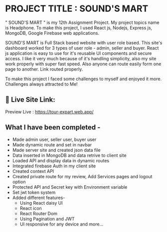 # PROJECT TITLE :  SOUND'S MART

" SOUND'S MART " is my 12th Assignment Project. My project topics name is Headphone. To make this project, I used  React js, Nodejs, Express js, MongoDB, Google Firebase web applications. 

SOUND'S MART is Full Stack based website with user role based. This site's dashboard worked for 3 types of user role - admin, seller and buyer. React js application is easy to use for it's reusable UI components and secure access. I like it very much because of it's handling simplicity, also my site work properly with super fast speed. Also anyone can route easily form one page to another. Link routed properly.

To make this project I faced some challenges to myself and enjoyed it more. Challenges always attracted to Me!  

## 🔗 Live Site Link: 
Preview Live : https://tour-expart.web.app/


## What I have been completed -

- Made admin user, seller user, buyer user
- Made dynamic route and set in navbar
- Made server site and created json data file
- Data inserted in MongoDB and data retrive to client site
- Loaded API and display data in dynamic routes
- Integrated firebase Auth in my client site
- Created context API
- Created private route for my review, Add Services pages and logout option
- Protected API and Secret key with Environment variable
- Set jwt token system
- Added different features-
    - Using React daisy UI
    - React icon
    - React Router Dom
    - Using Pagination and JWT
    - UI responsive for any device and more...





